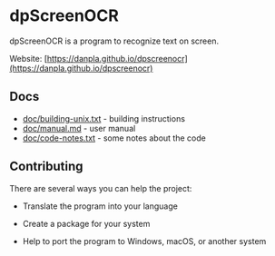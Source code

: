 
# dpScreenOCR

dpScreenOCR is a program to recognize text on screen.

Website: [https://danpla.github.io/dpscreenocr](https://danpla.github.io/dpscreenocr)


## Docs

* [doc/building-unix.txt](doc/building-unix.txt) - building instructions
* [doc/manual.md](doc/manual.md) - user manual
* [doc/code-notes.txt](doc/code-notes.txt) - some notes about the code


## Contributing

There are several ways you can help the project:

*   Translate the program into your language

*   Create a package for your system

*   Help to port the program to Windows, macOS, or another system
